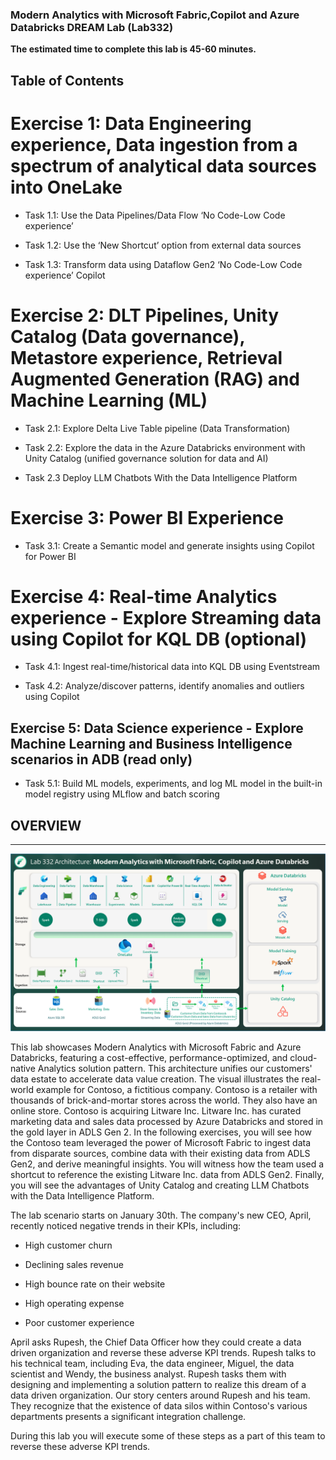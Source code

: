 
### 			**Modern Analytics with Microsoft Fabric,Copilot and Azure Databricks DREAM Lab (Lab332)**

 
**The estimated time to complete this lab is 45-60 minutes.**
 
## **Table of Contents**
 
# **Exercise 1: Data Engineering experience, Data ingestion from a spectrum of analytical data sources into OneLake**
 
 - Task 1.1: Use the Data Pipelines/Data Flow ‘No Code-Low Code experience’

 - Task 1.2: Use the ‘New Shortcut’ option from external data sources

 - Task 1.3: Transform data using Dataflow Gen2 ‘No Code-Low Code experience’ Copilot
 


# **Exercise 2: DLT Pipelines, Unity Catalog (Data governance), Metastore experience, Retrieval Augmented Generation (RAG) and Machine Learning (ML)**
 
 - Task 2.1: Explore Delta Live Table pipeline (Data Transformation)
 
 - Task 2.2: Explore the data in the Azure Databricks environment with Unity Catalog (unified governance solution for data and AI)
	
 - Task 2.3 Deploy LLM Chatbots With the Data Intelligence Platform 

 
# **Exercise 3: Power BI Experience**
 
- Task 3.1: Create a Semantic model and generate insights using Copilot for Power BI


# **Exercise 4: Real-time Analytics experience - Explore Streaming data using Copilot for KQL DB (optional)**
 
- Task 4.1: Ingest real-time/historical data into KQL DB using Eventstream
 
- Task 4.2: Analyze/discover patterns, identify anomalies and outliers using Copilot


## **Exercise 5: Data Science experience - Explore Machine Learning and Business Intelligence scenarios in ADB (read only)**
 
- Task 5.1: Build ML models, experiments, and log ML model in the built-in model registry using MLflow and batch scoring


## OVERVIEW

---
 ![Simulator.](mediaNew/buildarch.png)

This lab showcases Modern Analytics with Microsoft Fabric and Azure Databricks, featuring a cost-effective, performance-optimized, and cloud-native Analytics solution pattern. This architecture unifies our customers' data estate to accelerate data value creation. The visual illustrates the real-world example for Contoso, a fictitious company. Contoso is a retailer with thousands of brick-and-mortar stores across the world. They also have an online store. Contoso is acquiring Litware Inc. Litware Inc. has curated marketing data and sales data processed by Azure Databricks and stored in the gold layer in ADLS Gen 2. In the following exercises, you will see how the Contoso team leveraged the power of Microsoft Fabric to ingest data from disparate sources, combine data with their existing data from ADLS Gen2, and derive meaningful insights. You will witness how the team used a shortcut to reference the existing Litware Inc. data from ADLS Gen2. Finally, you will see the advantages of Unity Catalog and creating LLM Chatbots with the Data Intelligence Platform.

The lab scenario starts on January 30th. The company's new CEO, April, recently noticed negative trends in their KPIs, including:

- High customer churn

- Declining sales revenue

- High bounce rate on their website

- High operating expense

- Poor customer experience

April asks Rupesh, the Chief Data Officer how they could create a data driven organization and reverse these adverse KPI trends. Rupesh talks to his technical team, including Eva, the data engineer, Miguel, the data scientist and Wendy, the business analyst. Rupesh tasks them with designing and implementing a solution pattern to realize this dream of a data driven organization. Our story centers around Rupesh and his team. They recognize that the existence of data silos within Contoso's various departments presents a significant integration challenge.

During this lab you will execute some of these steps as a part of this team to reverse these adverse KPI trends.

